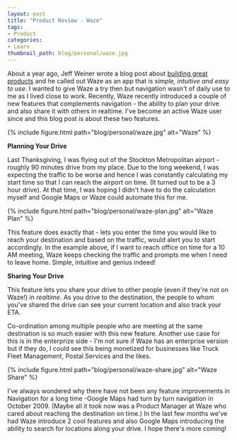 ```yaml
---
layout: post
title: "Product Review - Waze"
tags:
- Product
categories:
- Learn
thumbnail_path: blog/personal/waze.jpg
---
```


About a year ago, Jeff Weiner wrote a blog post about [building great products](https://www.linkedin.com/pulse/what-makes-truly-great-product-jeff-weiner) and he called out Waze as an app that is *simple, intuitive and easy to use*. I wanted to give Waze a try then but navigation wasn't of daily use to me as I lived close to work. Recently, Waze recently introduced a couple of new features that complements navigation - the ability to plan your drive and also share it with others in realtime. I've become an active Waze user since and this blog post is about these two features.

{% include figure.html path="blog/personal/waze.jpg" alt="Waze" %}

**Planning Your Drive**

Last Thanksgiving, I was flying out of the Stockton Metropolitan airport - roughly 90 minutes drive from my place. Due to the long weekend, I was expecting the traffic to be worse and hence I was constantly calculating my start time so that I can reach the airport on time. (It turned out to be a 3 hour drive). At that time, I was hoping I didn't have to do the calculation myself and Google Maps or Waze could automate this for me.

{% include figure.html path="blog/personal/waze-plan.jpg" alt="Waze Plan" %}

This feature does exactly that - lets you enter the time you would like to reach your destination and based on the traffic, would alert you to start accordingly. In the example above, if I want to reach office on time for a 10 AM meeting, Waze keeps checking the traffic and prompts me when I need to leave home. Simple, intuitive and genius indeed!

**Sharing Your Drive**

This feature lets you share your drive to other people (even if they're not on Waze!) in *realtime*. As you drive to the destination, the people to whom you've shared the drive can see your current location and also track your ETA.

Co-ordination among multiple people who are meeting at the same destination is so much easier with this new feature. Another use case for this is in the enterprize side - I'm not sure if Waze has an enterprise version but if they do, I could see this being monetized for businesses like Truck Fleet Management, Postal Services and the likes.

{% include figure.html path="blog/personal/waze-share.jpg" alt="Waze Share" %}

I've always wondered why there have not been any feature improvements in Navigation for a long time -Google Maps had turn by turn navigation in October 2009. (Maybe all it took now was a Product Manager at Waze who cared about reaching the destination on time.) In the last few months we've had Waze introduce 2 cool features and also Google Maps introducing the ability to search for locations along your drive. I hope there's more coming!